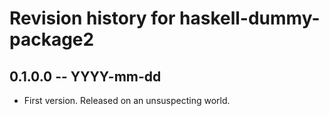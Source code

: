 # Revision history for haskell-dummy-package2

## 0.1.0.0  -- YYYY-mm-dd

* First version. Released on an unsuspecting world.
